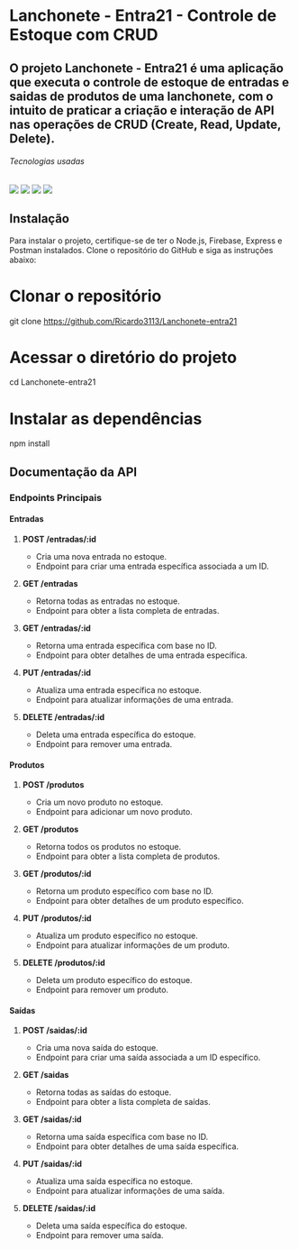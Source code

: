 # Lanchonete - Entra21 - Controle de Estoque com CRUD
## O projeto Lanchonete - Entra21 é uma aplicação que executa o controle de estoque de entradas e saidas de produtos de uma lanchonete, com o intuito de praticar a criação e interação de API nas operações de CRUD (Create, Read, Update, Delete).
###### Tecnologias usadas

<img src="https://img.shields.io/badge/Firebase-FFCA28.svg?style=for-the-badge&logo=Firebase&logoColor=black"/>

<img src="https://img.shields.io/badge/Node.js-339933.svg?style=for-the-badge&logo=nodedotjs&logoColor=white"/>

<img src="https://img.shields.io/badge/JavaScript-F7DF1E.svg?style=for-the-badge&logo=JavaScript&logoColor=black">

<img src="https://img.shields.io/badge/Postman-FF6C37.svg?style=for-the-badge&logo=Postman&logoColor=white"/>


## Instalação

Para instalar o projeto, certifique-se de ter o Node.js, Firebase, Express e Postman instalados. Clone o repositório do GitHub e siga as instruções abaixo:

# Clonar o repositório
git clone https://github.com/Ricardo3113/Lanchonete-entra21

# Acessar o diretório do projeto
cd Lanchonete-entra21

# Instalar as dependências
npm install

## Documentação da API

### Endpoints Principais

#### Entradas

1. **POST /entradas/:id**
   - Cria uma nova entrada no estoque.
   - Endpoint para criar uma entrada específica associada a um ID.

2. **GET /entradas**
   - Retorna todas as entradas no estoque.
   - Endpoint para obter a lista completa de entradas.

3. **GET /entradas/:id**
   - Retorna uma entrada específica com base no ID.
   - Endpoint para obter detalhes de uma entrada específica.

4. **PUT /entradas/:id**
   - Atualiza uma entrada específica no estoque.
   - Endpoint para atualizar informações de uma entrada.

5. **DELETE /entradas/:id**
   - Deleta uma entrada específica do estoque.
   - Endpoint para remover uma entrada.

#### Produtos

1. **POST /produtos**
   - Cria um novo produto no estoque.
   - Endpoint para adicionar um novo produto.

2. **GET /produtos**
   - Retorna todos os produtos no estoque.
   - Endpoint para obter a lista completa de produtos.

3. **GET /produtos/:id**
   - Retorna um produto específico com base no ID.
   - Endpoint para obter detalhes de um produto específico.

4. **PUT /produtos/:id**
   - Atualiza um produto específico no estoque.
   - Endpoint para atualizar informações de um produto.

5. **DELETE /produtos/:id**
   - Deleta um produto específico do estoque.
   - Endpoint para remover um produto.

#### Saídas

1. **POST /saidas/:id**
   - Cria uma nova saída do estoque.
   - Endpoint para criar uma saída associada a um ID específico.

2. **GET /saidas**
   - Retorna todas as saídas do estoque.
   - Endpoint para obter a lista completa de saídas.

3. **GET /saidas/:id**
   - Retorna uma saída específica com base no ID.
   - Endpoint para obter detalhes de uma saída específica.

4. **PUT /saidas/:id**
   - Atualiza uma saída específica no estoque.
   - Endpoint para atualizar informações de uma saída.

5. **DELETE /saidas/:id**
   - Deleta uma saída específica do estoque.
   - Endpoint para remover uma saída.


